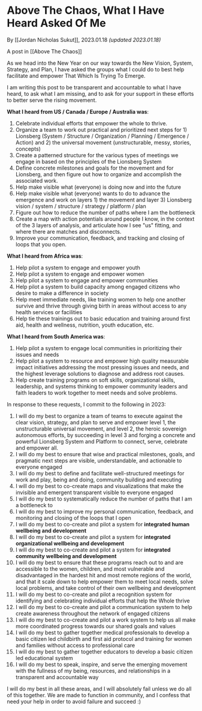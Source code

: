# Above The Chaos, What I Have Heard Asked Of Me

By [[Jordan Nicholas Sukut]], 2023.01.18 _(updated 2023.01.18)_

A post in [[Above The Chaos]]

As we head into the New Year on our way towards the New Vision, System, Strategy, and Plan, I have asked the groups what I could do to best help facilitate and empower That Which Is Trying To Emerge. 

I am writing this post to be transparent and accountable to what I have heard, to ask what I am missing, and to ask for your support in these efforts to better serve the rising movement. 

**What I heard from US / Canada / Europe / Australia was**: 
1. Celebrate individual efforts that empower the whole to thrive. 
2. Organize a team to work out practical and prioritized next steps for 1) Lionsberg (System / Structure / Organization / Planning / Emergence / Action) and 2) the universal movement (unstructurable, messy, stories, concepts) 
3. Create a patterned structure for the various types of meetings we engage in based on the principles of the Lionsberg System  
4. Define concrete milestones and goals for the movement and for Lionsberg, and then figure out how to organize and accomplish the associated work. 
5. Help make visible what (everyone) is doing now and into the future 
6. Help make visible what (everyone) wants to do to advance the emergence and work on layers 1) the movement and layer 3) Lionsberg vision / system / structure / strategy / platform / plan 
7. Figure out how to reduce the number of paths where I am the bottleneck 
8. Create a map with action potentials around people I know, in the context of the 3 layers of analysis, and articulate how I see "us" fitting, and where there are matches and disconnects. 
9. Improve your communication, feedback, and tracking and closing of loops that you open. 

**What I heard from Africa was**: 
1. Help pilot a system to engage and empower youth 
2. Help pilot a system to engage and empower women 
3. Help pilot a system to engage and empower communities 
4. Help pilot a system to build capacity among engaged citizens who desire to make a difference in society 
5. Help meet immediate needs, like training women to help one another survive and thrive through giving birth in areas without access to any health services or facilities 
6. Help tie these trainings out to basic education and training around first aid, health and wellness, nutrition, youth education, etc. 

**What I heard from South America was**: 
1. Help pilot a system to engage local communities in prioritizing their issues and needs 
2. Help pilot a system to resource and empower high quality measurable impact initiatives addressing the most pressing issues and needs, and the highest leverage solutions to diagnose and address root causes.  
3. Help create training programs on soft skills, organizational skills, leadership, and systems thinking to empower community leaders and faith leaders to work together to meet needs and solve problems. 

In response to these requests, I commit to the following in 2023: 

1. I will do my best to organize a team of teams to execute against the clear vision, strategy, and plan to serve and empower level 1, the unstructurable universal movement, and level 2, the heroic sovereign autonomous efforts, by succeeding in level 3 and forging a concrete and powerful Lionsberg System and Platform to connect, serve, celebrate and empower all.  
2. I will do my best to ensure that wise and practical milestones, goals, and pragmatic next steps are visible, understandable, and actionable to everyone engaged 
3. I will do my best to define and facilitate well-structured meetings for work and play, being and doing, community building and executing 
4. I will do my best to co-create maps and visualizations that make the invisible and emergent transparent visible to everyone engaged 
5. I will do my best to systematically reduce the number of paths that I am a bottleneck to 
6. I will do my best to improve my personal communication, feedback, and monitoring and closing of the loops that I open
7. I will do my best to co-create and pilot a system for **integrated human wellbeing and development**  
8. I will do my best to co-create and pilot a system for **integrated organizational wellbeing and development** 
9. I will do my best to co-create and pilot a system for **integrated community wellbeing and development** 
10. I will do my best to ensure that these programs reach out to and are accessible to the women, children, and most vulnerable and disadvantaged in the hardest hit and most remote regions of the world, and that it scale down to help empower them to meet local needs, solve local problems, and take control of their own wellbeing and development 
11. I will do my best to co-create and pilot a recognition system for identifying and celebrating individual efforts that help the Whole thrive 
12. I will do my best to co-create and pilot a communication system to help create awareness throughout the network of engaged citizens 
13.  I will do my best to co-create and pilot a work system to help us all make more coordinated progress towards our shared goals and values 
14. I will do my best to gather together medical professionals to develop a basic citizen led childbirth and first aid protocol and training for women and families without access to professional care 
15. I will do my best to gather together educators to develop a basic citizen led educational system 
16. I will do my best to speak, inspire, and serve the emerging movement with the fullness of my being, resources, and relationships in a transparent and accountable way 

I will do my best in all these areas, and I will absolutely fail unless we do all of this together. We are made to function in community, and I confess that need your help in order to avoid failure and succeed :) 
